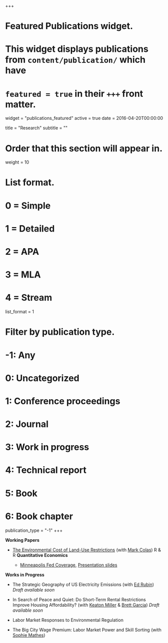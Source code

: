 +++
# Featured Publications widget.
# This widget displays publications from `content/publication/` which have
# `featured = true` in their `+++` front matter.
widget = "publications_featured"
active = true
date = 2016-04-20T00:00:00

title = "Research"
subtitle = ""

# Order that this section will appear in.
weight = 10

# List format.
#   0 = Simple
#   1 = Detailed
#   2 = APA
#   3 = MLA
#   4 = Stream
list_format = 1

# Filter by publication type.
# -1: Any
#  0: Uncategorized
#  1: Conference proceedings
#  2: Journal
#  3: Work in progress
#  4: Technical report
#  5: Book
#  6: Book chapter
publication_type = "-1"
+++

**Working Papers**

- [The Environmental Cost of Land-Use Restrictions](https://drive.google.com/file/d/1-Cn6OiwNJeWksrKi7WG-58th77odfNm4/view) (with [Mark Colas](https://sites.google.com/site/markyaucolas/)) R & R __Quantitative Economics__

  - [Minneapolis Fed Coverage](https://www.minneapolisfed.org/article/2020/california-green-rush), [Presentation slides](https://drive.google.com/drive/u/0/my-drive)


**Works in Progress**

- The Strategic Geography of US Electricity Emissions (with [Ed Rubin](http://edrub.in/))  _Draft available soon_

- In Search of Peace and Quiet: Do Short-Term Rental Restrictions Improve Housing Affordability? (with [Keaton Miller](http://www.keatonmiller.org/) & [Brett Garcia](https://brettgarcia.com/)) _Draft available soon_

- Labor Market Responses to Environmental Regulation

- The Big City Wage Premium: Labor Market Power and Skill Sorting (with [Sophie Mathes](https://sophie-mathes.com/))






